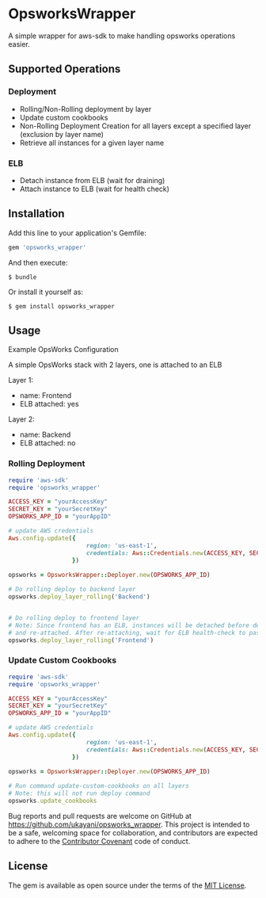 # OpsworksWrapper

A simple wrapper for aws-sdk to make handling opsworks operations easier.

## Supported Operations

### Deployment
- Rolling/Non-Rolling deployment by layer
- Update custom cookbooks
- Non-Rolling Deployment Creation for all layers except a specified layer (exclusion by layer name)
- Retrieve all instances for a given layer name

### ELB
- Detach instance from ELB (wait for draining)
- Attach instance to ELB (wait for health check)

## Installation

Add this line to your application's Gemfile:

```ruby
gem 'opsworks_wrapper'
```

And then execute:

    $ bundle

Or install it yourself as:

    $ gem install opsworks_wrapper

## Usage

Example OpsWorks Configuration

A simple OpsWorks stack with 2 layers, one is attached to an ELB

Layer 1:
 - name: Frontend
 - ELB attached: yes

Layer 2:
 - name: Backend
 - ELB attached: no

### Rolling Deployment

```ruby
require 'aws-sdk'
require 'opsworks_wrapper'

ACCESS_KEY = "yourAccessKey"
SECRET_KEY = "yourSecretKey"
OPSWORKS_APP_ID = "yourAppID"

# update AWS credentials
Aws.config.update({
                      region: 'us-east-1',
                      credentials: Aws::Credentials.new(ACCESS_KEY, SECRET_KEY)
                  })
                  
opsworks = OpsworksWrapper::Deployer.new(OPSWORKS_APP_ID)

# Do rolling deploy to backend layer
opsworks.deploy_layer_rolling('Backend')


# Do rolling deploy to frontend layer
# Note: Since frontend has an ELB, instances will be detached before deployment
# and re-attached. After re-attaching, wait for ELB health-check to pass
opsworks.deploy_layer_rolling('Frontend')
```

### Update Custom Cookbooks

```ruby
require 'aws-sdk'
require 'opsworks_wrapper'

ACCESS_KEY = "yourAccessKey"
SECRET_KEY = "yourSecretKey"
OPSWORKS_APP_ID = "yourAppID"

# update AWS credentials
Aws.config.update({
                      region: 'us-east-1',
                      credentials: Aws::Credentials.new(ACCESS_KEY, SECRET_KEY)
                  })
                  
opsworks = OpsworksWrapper::Deployer.new(OPSWORKS_APP_ID)

# Run command update-custom-cookbooks on all layers
# Note: this will not run deploy command
opsworks.update_cookbooks
```


Bug reports and pull requests are welcome on GitHub at https://github.com/ukayani/opsworks_wrapper. This project is intended to be a safe, welcoming space for collaboration, and contributors are expected to adhere to the [Contributor Covenant](http://contributor-covenant.org) code of conduct.


## License

The gem is available as open source under the terms of the [MIT License](http://opensource.org/licenses/MIT).

